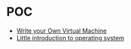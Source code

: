 # POC

- [Write your Own Virtual Machine](https://justinmeiners.github.io/lc3-vm/)
- [Little introduction to operating system](https://littleosbook.github.io/#compiling-the-operating-system)

